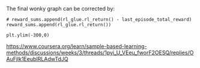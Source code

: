 The final wonky graph can be corrected by:

 ```
 # reward_sums.append(rl_glue.rl_return() - last_episode_total_reward)
reward_sums.append(rl_glue.rl_return())
 ```

 ```
plt.ylim(-300,0)
 ```

https://www.coursera.org/learn/sample-based-learning-methods/discussions/weeks/3/threads/1pyi_U_VEeu_fworF2OESQ/replies/OAuFjlk1EeubIRLAdwTdJQ
